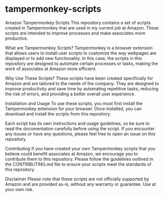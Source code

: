 # tampermonkey-scripts

Amazon Tampermonkey Scripts
This repository contains a set of scripts created in Tampermonkey that are used in my current job at Amazon. These scripts are intended to improve processes and make associates more productive.

What are Tampermonkey Scripts?
Tampermonkey is a browser extension that allows users to install user scripts to customize the way webpages are displayed or to add new functionality. In this case, the scripts in this repository are designed to automate certain processes or tasks, making the work of associates at Amazon more efficient.

Why Use These Scripts?
These scripts have been created specifically for Amazon and are tailored to the needs of the company. They are designed to improve productivity and save time by automating repetitive tasks, reducing the risk of errors, and providing a better overall user experience.

Installation and Usage
To use these scripts, you must first install the Tampermonkey extension for your browser. Once installed, you can download and install the scripts from this repository.

Each script has its own instructions and usage guidelines, so be sure to read the documentation carefully before using the script. If you encounter any issues or have any questions, please feel free to open an issue on this repository.

Contributing
If you have created your own Tampermonkey scripts that you believe could benefit associates at Amazon, we encourage you to contribute them to this repository. Please follow the guidelines outlined in the CONTRIBUTING.md file to ensure your scripts meet the standards of this repository.

Disclaimer
Please note that these scripts are not officially supported by Amazon and are provided as-is, without any warranty or guarantee. Use at your own risk.
